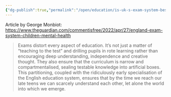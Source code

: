 ```yaml
---
{"dg-publish":true,"permalink":"/open/education/is-uk-s-exam-system-best-way-of-assessing/"}
---
```


Article by George Monbiot: https://www.theguardian.com/commentisfree/2022/apr/27/england-exam-system-children-mental-health

> Exams distort every aspect of education. It’s not just a matter of “teaching to the test” and drilling pupils in rote learning rather than encouraging deep understanding, independence and creative thought. They also ensure that the curriculum is narrow and compartmentalised, sealing testable knowledge into artificial boxes. This partitioning, coupled with the ridiculously early specialisation of the English education system, ensures that by the time we reach our late teens we can scarcely understand each other, let alone the world into which we emerge.